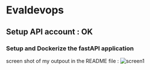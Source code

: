# Evaldevops

## Setup API account  : OK

### Setup and Dockerize the fastAPI application

screen shot of my outpout in the README file :
![screen1](https://github.com/KevGithubb/Evaldevops/assets/169650162/4c8b0726-ee7c-4e60-8f50-f0e6035fa226)

